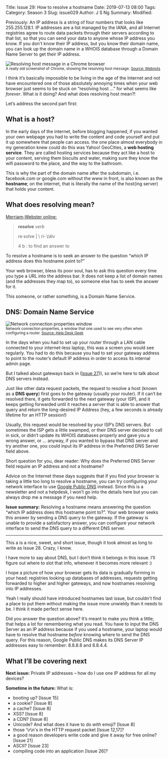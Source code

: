 Title: Issue 29: How to resolve a hostname
Date: 2019-07-13 08:00
Tags: 
Category: Season 3
Slug: issue029
Author: J S Ng
Summary: 
Modified: 

Previously: An IP address is a string of four numbers that looks like 255.255.128.1. IP addresses are a list managed by the IANA, and all Internet registries agree to route data packets through their servers according to that list, so that you can send your data to anyone whose IP address you know. If you don't know their IP address, but you know their domain name, you can look up the domain name in a WHOIS database through a Domain Name Server to get their IP address.


![Resolving host message in a Chrome browser]({attach}/season3/issue029/issue029_01.png)<br />
<small>A really old screenshot of Chrome, showing the resolving host message. [Source: Webnots](https://www.webnots.com/what-is-resolving-host-or-domain-name/)</small>


I think it’s basically impossible to be living in the age of the Internet and not have encountered one of those absolutely annoying times when your web browser just seems to be stuck on “resolving host …” for what seems like *forever*. What *is* it doing? And what does resolving host mean?!

Let’s address the second part first:

## What is a host?

In the early days of the internet, before blogging happened, if you wanted your own webpage you had to write the content and code yourself and put it up somewhere that people can access. the one place almost everybody in my generation knew could do this was Yahoo! GeoCities, a **web hosting service**. They are called hosting services because they act like a host to your content, serving them biscuits and water, making sure they know the wifi password to the place, and the way to the bathroom.

This is why the part of the domain name after the subdomain, i.e. facebook.com or google.com without the www in front, is also known as the **hostname**; on the internet, that is literally the name of the host(ing server) that holds your content.

## What does resolving mean?

[Merriam-Webster online:](https://www.merriam-webster.com/dictionary/resolve)
> **resolve** *verb*
>
> re·​solve | \ ri-ˈzälv
>
> 4 b : to find an answer to

To resolve a hostname is to seek an answer to the question “which IP address does this hostname point to?”

Your web browser, bless its poor soul, has to ask this question every time you type a URL into the address bar. It does not keep a list of domain names (and the addresses they map to), so someone else has to seek the answer for it.

This someone, or rather something, is a Domain Name Service.

## DNS: Domain Name Service


![Network connection properties window]({attach}/season3/issue029/issue029_02.png)<br />
<small>Network connection properties, a window that one used to see very often when configuring a router. [Source: Help Desk Geek](https://helpdeskgeek.com/networking/change-ip-address-and-dns-servers-using-the-command-prompt/)</small>


In the days when you had to set up your router through a LAN cable connected to your internet-less laptop, this was a screen you would see regularly. You had to do this because you had to set your gateway address to point to the router’s default IP address in order to access its internal admin page.

But I talked about gateways back in ([Issue 27]({filename}/season3/issue027/issue027.md))), so we’re here to talk about DNS servers instead.

Just like other data request packets, the request to resolve a host (known as a **DNS query**) first goes to the gateway (usually your router). If it can’t be resolved there, it gets forwarded to the next gateway (your ISP), and it keeps getting forwarded until it reaches a server that is able to answer that query and return the long-desired IP Address (hey, a few seconds is already lifetime for an HTTP session!)

Usually, this request would be resolved by your ISP’s DNS servers. But sometimes the ISP gets a little swamped, or their DNS server decided to call in sick, or didn’t update its WHOIS databases properly and gave you a wrong answer, or … anyway, if you wanted to bypass that DNS server and try another one, you could input its IP address in the Preferred DNS Server field above.

Short question for you, dear reader: Why does the Preferred DNS Server field require an IP address and not a hostname?

Advice on the Internet these days suggests that if you find your browser is taking a little too long to resolve a hostname, you can try configuring your network interface to use [Google Public DNS](https://developers.google.com/speed/public-dns/) instead. Since this is a newsletter and not a helpdesk, I won’t go into the details here but you can always drop me a message if you need help.

**Issue summary:** Resolving a hostname means answering the question “which IP address does this hostname point to?”. Your web browser seeks this answer by sending a DNS query to the gateway. If the gateway is unable to provide a satisfactory answer, you can configure your network interface to send the DNS query to a different DNS server.

-----

This a is a nice, sweet, and short issue, though it took almost as long to write as Issue 28. Crazy, I know.

I have more to say about DNS, but I don’t think it belongs in this issue. I’ll figure out where to slot that info, whenever it becomes more relevant :)

I hope a picture of how your browser gets its data is gradually forming in your head: registries looking up databases of addresses, requests getting forwarded to higher and higher gateways, and now hostnames resolving into IP addresses.

Yeah I really should have introduced hostnames last issue, but couldn't find a place to put them without making the issue more unwieldy than it needs to be. I think it made perfect sense here.

Did you answer the question above? It’s meant to make you think a little; that helps a lot for remembering what you read. You have to input the DNS Server as an IP address because if you used a hostname, your laptop would have to resolve that hostname *before* knowing where to send the DNS query. For this reason, Google Public DNS makes its DNS Server IP addresses easy to remember: 8.8.8.8 and 8.8.4.4.

## What I’ll be covering next

**Next issue:** Private IP addresses – how do I use one IP address for all my devices?

**Sometime in the future:** What is:

- booting up? [Issue 15]
- a cookie? [Issue 8]
- a cache? [Issue 8]
- XSS? [Issue 8]
- a CDN? [Issue 8]
- Unicode? And what does it have to do with emoji? [Issue 8]
- those '\r\n's in the HTTP request packet [Issue 12,17]?
- a good reason developers write code and give it away for free online? [Issue 21]
- ASCII? [Issue 23]
- compiling code into an application [Issue 26]?
